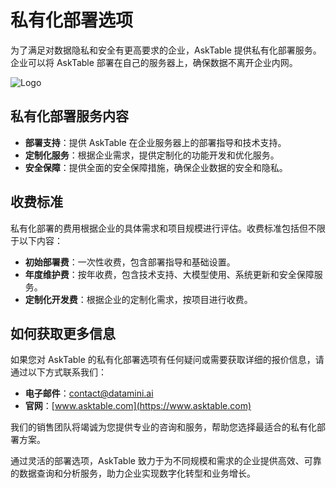 # 私有化部署选项



为了满足对数据隐私和安全有更高要求的企业，AskTable 提供私有化部署服务。企业可以将 AskTable 部署在自己的服务器上，确保数据不离开企业内网。

<div className="img-center medium">
  <img src="/img/asktable/at_private_deployment.png" alt="Logo" />
</div>

## 私有化部署服务内容

- **部署支持**：提供 AskTable 在企业服务器上的部署指导和技术支持。
- **定制化服务**：根据企业需求，提供定制化的功能开发和优化服务。
- **安全保障**：提供全面的安全保障措施，确保企业数据的安全和隐私。

## 收费标准

私有化部署的费用根据企业的具体需求和项目规模进行评估。收费标准包括但不限于以下内容：
- **初始部署费**：一次性收费，包含部署指导和基础设置。
- **年度维护费**：按年收费，包含技术支持、大模型使用、系统更新和安全保障服务。
- **定制化开发费**：根据企业的定制化需求，按项目进行收费。

## 如何获取更多信息

如果您对 AskTable 的私有化部署选项有任何疑问或需要获取详细的报价信息，请通过以下方式联系我们：
- **电子邮件**：contact@datamini.ai
- **官网**：[www.asktable.com](https://www.asktable.com)

我们的销售团队将竭诚为您提供专业的咨询和服务，帮助您选择最适合的私有化部署方案。

通过灵活的部署选项，AskTable 致力于为不同规模和需求的企业提供高效、可靠的数据查询和分析服务，助力企业实现数字化转型和业务增长。
